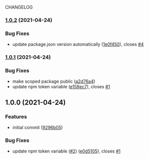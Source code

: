 CHANGELOG

### [1.0.2](https://github.com/jmosawy/prettier-config/compare/v1.0.1...v1.0.2) (2021-04-24)


### Bug Fixes

* update package.json version automatically ([1e0f450](https://github.com/jmosawy/prettier-config/commit/1e0f45094781646385cdc3b4bf5a792952199ebd)), closes [#4](https://github.com/jmosawy/prettier-config/issues/4)

### [1.0.1](https://github.com/jmosawy/prettier-config/compare/v1.0.0...v1.0.1) (2021-04-24)


### Bug Fixes

* make scoped package public ([a2d76a4](https://github.com/jmosawy/prettier-config/commit/a2d76a40ea603cc8f532cfffd4c0ac2d3c4955a7))
* update npm token variable ([e158ec7](https://github.com/jmosawy/prettier-config/commit/e158ec7ac48a2e7bda448626893a2bdb00fd0b8d)), closes [#1](https://github.com/jmosawy/prettier-config/issues/1)

## 1.0.0 (2021-04-24)


### Features

* initial commit ([9296b05](https://github.com/jmosawy/prettier-config/commit/9296b05f5c716b73ef0929526183f0cb42fba08b))


### Bug Fixes

* update npm token variable ([#2](https://github.com/jmosawy/prettier-config/issues/2)) ([e0d5105](https://github.com/jmosawy/prettier-config/commit/e0d51053097c82c3e2412c73a3eab5dafafa7502)), closes [#1](https://github.com/jmosawy/prettier-config/issues/1)
